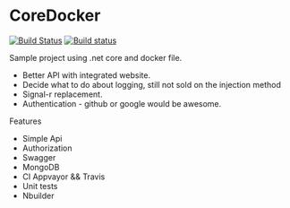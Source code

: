 # CoreDocker

[![Build Status](https://travis-ci.org/rolfwessels/CoreDocker.svg?branch=master)](https://travis-ci.org/rolfwessels/CoreDocker)
[![Build status](https://ci.appveyor.com/api/projects/status/tumprt66bbfxb22o?svg=true)](https://ci.appveyor.com/project/rolfwessels/coredocker)

Sample project using .net core and docker file.

 * Better API with integrated website.
 * Decide what to do about logging, still not sold on the injection method
 * Signal-r replacement.
 * Authentication - github or google would be awesome.

 Features
 * Simple Api
 * Authorization
 * Swagger
 * MongoDB
 * CI Appvayor && Travis
 * Unit tests
 * Nbuilder





